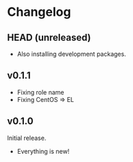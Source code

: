 # Changelog

## HEAD (unreleased)

- Also installing development packages.

## v0.1.1

- Fixing role name
- Fixing CentOS => EL

## v0.1.0

Initial release.

- Everything is new!
